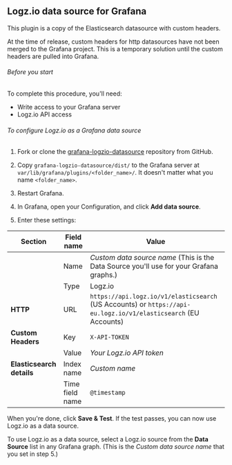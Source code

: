 ## Logz.io data source for Grafana

This plugin is a copy of the Elasticsearch datasource with custom headers.

At the time of release, custom headers for http datasources have not been merged to the Grafana project. This is a temporary solution until the custom headers are pulled into Grafana.

###### Before you start

To complete this procedure, you'll need:

* Write access to your Grafana server
* Logz.io API access

###### To configure Logz.io as a Grafana data source

1. Fork or clone the [grafana-logzio-datasource](https://github.com/logzio/grafana-logzio-datasource) repository from GitHub.

2. Copy `grafana-logzio-datasource/dist/` to the Grafana server at `var/lib/grafana/plugins/<folder_name>/`. It doesn't matter what you name `<folder_name>`.

3. Restart Grafana.

4. In Grafana, open your Configuration, and click **Add data source**.

5. Enter these settings:

| Section | Field name | Value |
|---|---|---|
| | Name | _Custom data source name_ (This is the Data Source you'll use for your Grafana graphs.) |
| | Type | Logz.io |
| **HTTP**  | URL  | `https://api.logz.io/v1/elasticsearch` (US Accounts) or `https://api-eu.logz.io/v1/elasticsearch` (EU Accounts) |
| **Custom Headers** | Key  | `X-API-TOKEN` |
| | Value | _Your Logz.io API token_  |
| **Elasticsearch details**  | Index name | _Custom name_ |
|  | Time field name  | `@timestamp`  |

When you're done, click **Save & Test**. If the test passes, you can now use Logz.io as a data source.

To use Logz.io as a data source, select a Logz.io source from the **Data Source** list in any Grafana graph. (This is the _Custom data source name_ that you set in step 5.)
